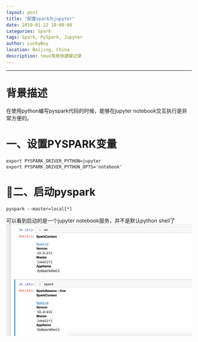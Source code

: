 ```yaml
---
layout: post
title: "配置spark为jupyter"
date: 2019-01-22 10:00:00
categories: Spark
tags: Spark, PySpark, Jupyter
author: LuckyBoy
location: Beijing, China
description: tmux常用快捷键记录
---
```

---

# 背景描述

在使用python编写pyspark代码的时候，能够在jupyter notebook交互执行是非常方便的。

# 一、设置PYSPARK变量

```shell
export PYSPARK_DRIVER_PYTHON=jupyter
export PYSPARK_DRIVER_PYTHON_OPTS='notebook'
```

# 二、启动pyspark

```shell
pyspark --master=local[*]
```

可以看到启动的是一个jupyter notebook服务，并不是默认python shell了
![启动示例图](https://github.com/byd913/shared_images/blob/master/pyspark_jupyter.png?raw=true)